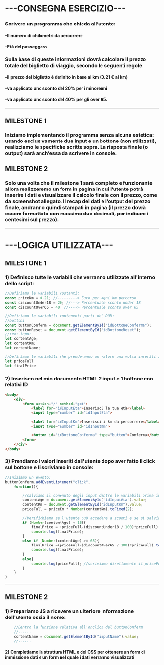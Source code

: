 # ---CONSEGNA ESERCIZIO---

### Scrivere un programma che chieda all’utente:
####    -Il numero di chilometri da percorrere
####    -Età del passeggero
####
### Sulla base di queste informazioni dovrà calcolare il prezzo totale del biglietto di viaggio, secondo le seguenti regole:
####    -il prezzo del biglietto è definito in base ai km (0.21 € al km)
####    -va applicato uno sconto del 20% per i minorenni
####    -va applicato uno sconto del 40% per gli over 65.

---------
## MILESTONE 1

### Iniziamo implementando il programma senza alcuna estetica: usando esclusivamente due input e un bottone (non stilizzati), realizziamo le specifiche scritte sopra. La risposta finale (o output) sarà anch’essa da scrivere in console.

## MILESTONE 2

### Solo una volta che il milestone 1 sarà completo e funzionante allora realizzeremo un form in pagina in cui l’utente potrà inserire i dati e visualizzare il calcolo finale con il prezzo, come da screenshot allegato. Il recap dei dati e l’output del prezzo finale, andranno quindi stampati in pagina (il prezzo dovrà essere formattato con massimo due decimali, per indicare i centesimi sul prezzo).


---------

# ---LOGICA UTILIZZATA---

## MILESTONE 1
### 1) Definisco tutte le variabili che verranno utilizzate all'interno dello script:

```javascript
//Definiamo le variabili costanti:
const priceKm = 0.21; //---------> Euro per ogni km percorso
const discountUnder18 = 20; //---> Percentuale sconto under 18
const discountOver65 = 40; //----> Percentuale sconto over 65

//Definiamo le variabili contenenti parti del DOM:
//bottoni
const buttonConferm = document.getElementById("idBottoneConferma");
const buttonReset = document.getElementById("idBottoneReset");
//text-input
let contentAge;
let contentKm;
let contentName;

//Definiamo le variabili che prenderanno un valore una volta inseriti i dati
let priceFull
let finalPrice

```

### 2) Inserisco nel mio documento HTML 2 input e 1 bottone con relativi ID

```HTML
<body>
    <div>
        <form action="/" method="get">
            <label for="idInputEta">Inserisci la tua età</label>
            <input type="number" id="idInputEta">

            <label for="idInputKm">Inserisci i km da percorrere</label>
            <input type="number" id="idInputKm">

            <button id="idBottoneConferma" type="button">Conferma</button>
        <form>
    </div>
</body>
```

### 3) Prendiamo i valori inseriti dall'utente dopo aver fatto il click sul bottone e li scriviamo in console:

```javascript
//Iniziamo un evento:
buttonConferm.addEventListener("click",
    function(){

        //salviamo il conenuto degli input dentro le variabili prima inizializzate
        contentAge = document.getElementById("idInputEta").value;
        contentKm = document.getElementById("idInputKm").value;
        priceFull = priceKm * Number(contentKm).toFixed(2);

        //Verifichiamo se l'utente può accedere a sconti e se si salviamo le variabili
        if (Number(contentAge) < 18){
            finalPrice = (priceFull-(discountUnder18 / 100)*priceFull).toFixed(2); //---> minorenni
            console.log(finalPrice);
        }
        else if (Number(contentAge) >= 65){
            finalPrice =(priceFull-(discountOver65 / 100)*priceFull).toFixed(2); //---> over
            console.log(finalPrice);
        }
        else{
            console.log(priceFull); //scriviamo direttamente il priceFull
        }
    }
)
```
--------

## MILESTONE 2
### 1) Prepariamo JS a ricevere un ulteriore informazione dell'utente ossia il nome:

```javascript
    //Dentro la funzione relativa all'onclick del buttonConferm
    //......
    contentName = document.getElementById("inputName").value;
    //......
```

#### 2) Completiamo la struttura HTML e del CSS per ottenere un form di immissione dati e un form nel quale i dati verranno visualizzati